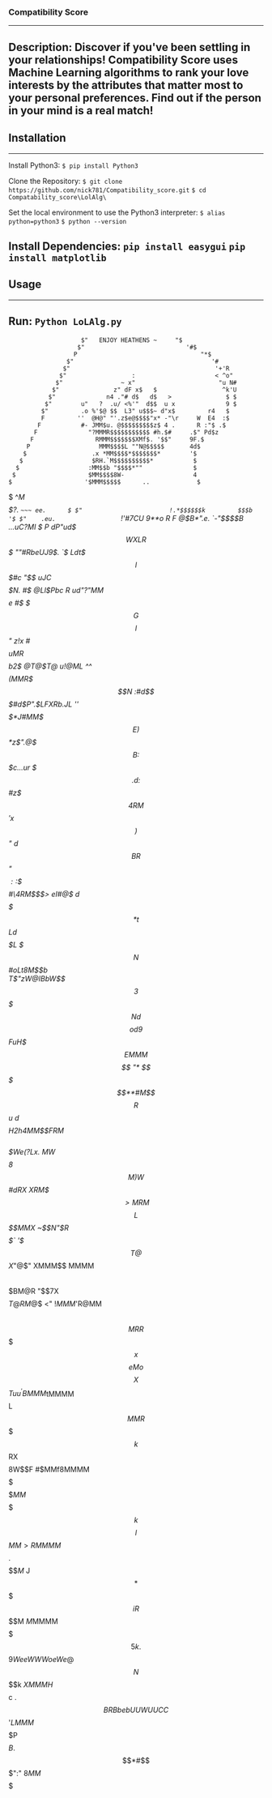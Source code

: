 ### Compatibility Score 
---
Description: Discover if you've been settling in your relationships! Compatibility Score uses Machine Learning algorithms to rank your love interests by the attributes that matter most to your personal preferences. Find out if the person in your mind is a real match! 
---
## Installation
---
Install Python3:
`$ pip install Python3`

Clone the Repository:
`$ git clone https://github.com/nick781/Compatibility_score.git`
`$ cd Compatability_score\LolAlg\`

Set the local environment to use the Python3 interpreter:
`$ alias python=python3`
`$ python --version`

Install Dependencies:
`pip install easygui`
`pip install matplotlib` 
---
## Usage
---
Run:
`Python LoLAlg.py`
---
                        $"   ENJOY HEATHENS ~     "$
                       $"                            '#$
                      P                                  "*$
                    $"                                      '#
                   $"                                        '+'R
                  $"                  :                      < ^o"
                 $"                ~ x"                       "u N#
                $"               z" dF x$   $                  ^k'U
               $"              n4 ."# d$   d$   >               $ $
              $"        u"   ?  .u/ <%'"  d$$  u x              9 $
             $"         .o %'$@ $$  L3" u$$$~ d"x$         r4   $     
             F         ''  @H@" "'.z$e@$$$$"x* -"\r     W  E4  :$
            F           #- JMM$u. @$$$$$$$$$z$ 4 .      R :"$ .$
           F              "?MMMR$$$$$$$$$$$ #h.$#     .$" Pd$z
          F                 RMMM$$$$$$$XMf$. '$$"     9F.$
         P                   MMM$$$$L ""N@$$$$$       4d$
        $                  .x *MM$$$$*$$$$$$$*        '$
       $                   $RH.`M$$$$$$$$$$*           $
      $                   :MM$$b "$$$$*""              $
     $                    $MM$$$$8W-                   4
    $                    '$MMM$$$$$      ..             $
   $                       ^*M$$$$$?.     `~~~ ee.      $
  $"                        !.*$$$$$$k         $$$b     '$
 $"    .eu.                  `!'#**7CU         9$**$o    R
 F    @$B*".e.                 `-"$$$$B      ...uC?*MI    $
P    dP"ud$$$WXL                   R$$$   ""#*R$beUJ9$$.  `$
     Ldt$$$l$$$#c                   "$$        *uJC$$$$$N. #$
    @$L$$l$$$Pbc$                     R      ud*"?"*MM$$$$e #$
    $$$G$$$$l$$" z!x                           #$$$$u*MR$$$$b2$
   @$T@$$$T@$* u!$@M$L                        ^*^$$$$$(MMR$$$$N
  :#d$$$#d$P".$$LF$X$Rb.               J$L      ''$$$$$*J#MM$$$E
  )$$$*z$$".@$$$B:$$$$$$$c...ur        $$$.      d:$$#z$$$4RM$$$'
 x$$$)$$" d$$$$$$$$$$BR$$$$$$"        $$$$$:    :$$ $$$$#\4RM$$$>
 eI#@$* d$$$$$$$*t$$$$$$$$$$$L       d$$$$$$L   $$$N$$#o$Lt8M$$$b  
 $T$$"zW@IBbW$$$$3$$$$$$$$$$$$$N    d$$$$$$$$o d9$$FuH$$$EMMM$$$$   
  "* $$$$$$$$$**#M$$$$$$$$R$$$$$$u d$$$$$$$$$$$$H2h4MM$$$F$RM$$$$    
    $$We(?Lx.  ~M$W*$$$$8$$$$$$$$$$$$$$M)W$$#d$RX$ XRM$$$>MRM$$$$L    
    $$$$$MM$X   ~$$N"$R$$$$$$$$$` '$$$T@$$$X$*"@$" XMMM$$ MMMM$$$$    
    $$$$$BM@R    "$$$7$X$$$$$$$$   $T@$$RM@$$  <"  !$MMM$'R@MM$$$$    
    $$$$$$MRR      $$$$$x$$$$$$$$eMo$$$$X$$$Tuu^   'BMMM$tMMMM$$$$L   
    $$$$$$MMR      %$$$$$k$$$$$$RX$$$$$$$$8W$$F     #$MMf8MMMM$$$$$   
    $$$$$$MM$      $$$$$$$k$$$$l$$$$$$$$$$$$$$       $MM>RMMMM$$$$$.  
    $$$$$$$M$     J$$*$$$$$iR$$$$$$$$$$$$$$$$M        $M$MMMM$$$$$$$  
    $$$$$$$$5k   .$$$9WeeWWWoeWe@$$$N$$$$$$$$k         $XMMMH$$$$$$$  
    $$$$$$$$$$c .$$BRBbebUUWUUCC$$$$$$$$$$$$$$         '$LMMM$$$$$$P
     $$$$$$$$$B.$$$$$$$$$$$$$$$*#$$$$$$$$$$$":"          $8MM$$$$$$
